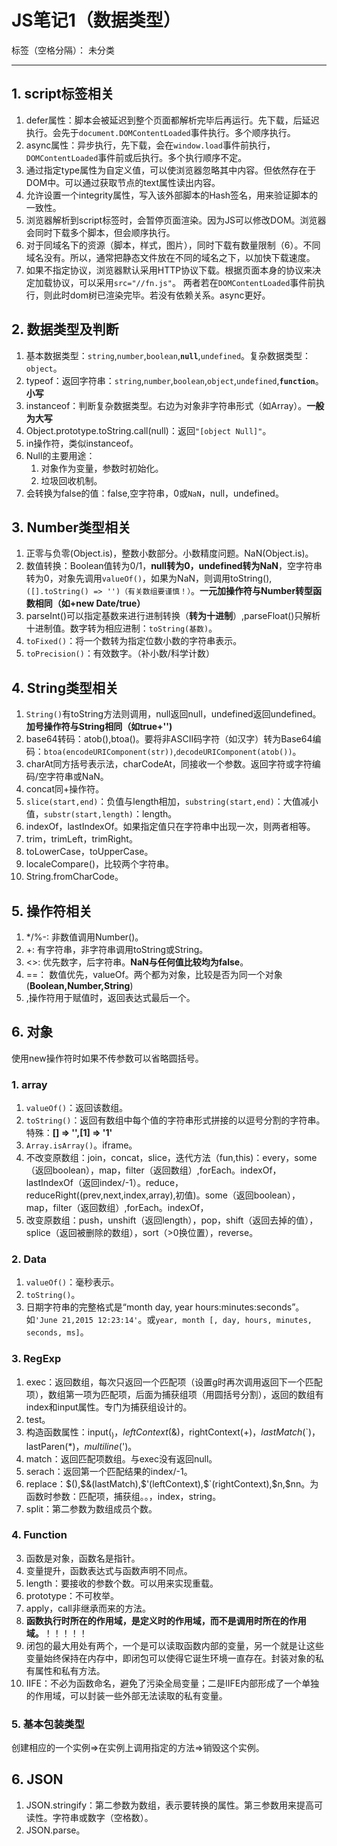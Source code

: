 ﻿# JS笔记1（数据类型）

标签（空格分隔）： 未分类

---

## 1. script标签相关
1. defer属性：脚本会被延迟到整个页面都解析完毕后再运行。先下载，后延迟执行。会先于`document.DOMContentLoaded`事件执行。多个顺序执行。
2. async属性：异步执行，先下载，会在`window.load`事件前执行，`DOMContentLoaded`事件前或后执行。多个执行顺序不定。
3. 通过指定type属性为自定义值，可以使浏览器忽略其中内容。但依然存在于DOM中。可以通过获取节点的text属性读出内容。
4. 允许设置一个integrity属性，写入该外部脚本的Hash签名，用来验证脚本的一致性。
5. 浏览器解析到script标签时，会暂停页面渲染。因为JS可以修改DOM。浏览器会同时下载多个脚本，但会顺序执行。
6. 对于同域名下的资源（脚本，样式，图片），同时下载有数量限制（6）。不同域名没有。所以，通常把静态文件放在不同的域名之下，以加快下载速度。
7. 如果不指定协议，浏览器默认采用HTTP协议下载。根据页面本身的协议来决定加载协议，可以采用`src="//fn.js"`。
两者若在`DOMContentLoaded`事件前执行，则此时dom树已渲染完毕。若没有依赖关系。async更好。

## 2. 数据类型及判断
1. 基本数据类型：`string`,`number`,`boolean`,**`null`**,`undefined`。复杂数据类型：`object`。
2. typeof：返回字符串：`string`,`number`,`boolean`,`object`,`undefined`,**`function`**。**小写**
3. instanceof：判断复杂数据类型。右边为对象非字符串形式（如Array）。**一般为大写**
4. Object.prototype.toString.call(null)：返回`"[object Null]"`。
5. in操作符，类似instanceof。
5. Null的主要用途：
    1. 对象作为变量，参数时初始化。
    2. 垃圾回收机制。
6. 会转换为false的值：false,空字符串，0或`NaN`，null，undefined。

## 3. Number类型相关
1. 正零与负零(Object.is)，整数小数部分。小数精度问题。NaN(Object.is)。
2. 数值转换：Boolean值转为0/1，**null转为0，undefined转为NaN**，空字符串转为0，对象先调用`valueOf()`，如果为NaN，则调用toString(),`([].toString() => '')（有关数组要谨慎！）`。**一元加操作符与Number转型函数相同（如+new Date/true）**
3.  parseInt()可以指定基数来进行进制转换（**转为十进制**）,parseFloat()只解析十进制值。数字转为相应进制：`toString(基数)`。
4. `toFixed()`：将一个数转为指定位数小数的字符串表示。
5. `toPrecision()`：有效数字。（补小数/科学计数）

## 4. String类型相关
1. `String()`有toString方法则调用，null返回null，undefined返回undefined。**加号操作符与String相同（如true+'')**
2. base64转码：atob(),btoa()。要将非ASCII码字符（如汉字）转为Base64编码：`btoa(encodeURIComponent(str))`,`decodeURIComponent(atob())`。
3. charAt同方括号表示法，charCodeAt，同接收一个参数。返回字符或字符编码/空字符串或NaN。
4. concat同+操作符。
5. `slice(start,end)`：负值与length相加，`substring(start,end)`：大值减小值，`substr(start,length)`：length。
6. indexOf，lastIndexOf。如果指定值只在字符串中出现一次，则两者相等。
7. trim，trimLeft，trimRight。
8. toLowerCase，toUpperCase。
9. localeCompare()，比较两个字符串。
10. String.fromCharCode。

## 5. 操作符相关
1. */%-: 非数值调用Number()。
2. +: 有字符串，非字符串调用toString或String。
3. <>: 优先数字，后字符串。**NaN与任何值比较均为false**。
4. ==： 数值优先，valueOf。两个都为对象，比较是否为同一个对象(**Boolean,Number,String**)
5. ,操作符用于赋值时，返回表达式最后一个。

## 6. 对象
使用new操作符时如果不传参数可以省略圆括号。
### 1. array
1. `valueOf()`：返回该数组。
2. `toString()`：返回有数组中每个值的字符串形式拼接的以逗号分割的字符串。特殊：**[] => '',[1] => '1'**
3. `Array.isArray()`。iframe。
4. 不改变原数组：join，concat，slice，迭代方法（fun,this)：every，some（返回boolean），map，filter（返回数组）,forEach。indexOf，lastIndexOf（返回index/-1）。reduce，reduceRight((prev,next,index,array),初值)。some（返回boolean），map，filter（返回数组）,forEach。indexOf，
5. 改变原数组：push，unshift（返回length），pop，shift（返回去掉的值），splice（返回被删除的数组），sort（>0换位置），reverse。


### 2. Data
1. `valueOf()`：毫秒表示。
2. `toString()`。
3. 日期字符串的完整格式是“month day, year hours:minutes:seconds”。如`'June 21,2015 12:23:14'`。或`year, month [, day, hours, minutes, seconds, ms]`。

### 3. RegExp
1. exec：返回数组，每次只返回一个匹配项（设置g时再次调用返回下一个匹配项），数组第一项为匹配项，后面为捕获组项（用圆括号分割），返回的数组有index和input属性。专门为捕获组设计的。
2. test。
3. 构造函数属性：input($_)，leftContext($&)，rightContext($+)，lastMatch($`)，lastParen($*)，multiline($')。
1. match：返回匹配项数组。与exec没有返回null。
2. serach：返回第一个匹配结果的index/-1。
3. replace：$$($),$&(lastMatch),$'(leftContext),$`(rightContext),$n,$nn。为函数时参数：匹配项，捕获组。。，index，string。
4. split：第二参数为数组成员个数。

### 4. Function
3. 函数是对象，函数名是指针。
4. 变量提升，函数表达式与函数声明不同点。
5. length：要接收的参数个数。可以用来实现重载。
6. prototype：不可枚举。
7. apply，call非继承而来的方法。
8. **函数执行时所在的作用域，是定义时的作用域，而不是调用时所在的作用域。**！！！！！
9. 闭包的最大用处有两个，一个是可以读取函数内部的变量，另一个就是让这些变量始终保持在内存中，即闭包可以使得它诞生环境一直存在。封装对象的私有属性和私有方法。
10. IIFE：不必为函数命名，避免了污染全局变量；二是IIFE内部形成了一个单独的作用域，可以封装一些外部无法读取的私有变量。

### 5. 基本包装类型
创建相应的一个实例=>在实例上调用指定的方法=>销毁这个实例。

## 6. JSON
1. JSON.stringify：第二参数为数组，表示要转换的属性。第三参数用来提高可读性。字符串或数字（空格数）。
2. JSON.parse。

